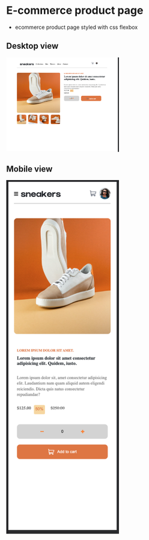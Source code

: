 # E-commerce product page
* ecommerce product page styled with css flexbox
## Desktop view
<img
  src="images/Screen Shot 2022-07-12 at 10.03.18 AM.png"
  alt="Alt text"
  title="Optional title"
  style="display: inline-block; margin: 0 auto; max-width: 300px">


  ## Mobile view
<img
  src="images/Screen Shot 2022-07-12 at 6.07.39 PM.png"
  alt="Alt text"
  title="Optional title"
  style="display: inline-block; margin: 0 auto; max-width: 300px">
